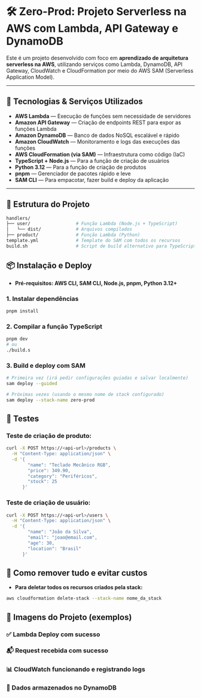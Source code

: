 # 🛠️ Zero-Prod: Projeto Serverless na AWS com Lambda, API Gateway e DynamoDB

Este é um projeto desenvolvido com foco em **aprendizado de arquitetura serverless na AWS**, utilizando serviços como Lambda, DynamoDB, API Gateway, CloudWatch e CloudFormation por meio do AWS SAM (Serverless Application Model).

---

## 🚀 Tecnologias & Serviços Utilizados

- **AWS Lambda** — Execução de funções sem necessidade de servidores
- **Amazon API Gateway** — Criação de endpoints REST para expor as funções Lambda
- **Amazon DynamoDB** — Banco de dados NoSQL escalável e rápido
- **Amazon CloudWatch** — Monitoramento e logs das execuções das funções
- **AWS CloudFormation (via SAM)** — Infraestrutura como código (IaC)
- **TypeScript + Node.js** — Para a função de criação de usuários
- **Python 3.12** — Para a função de criação de produtos
- **pnpm** — Gerenciador de pacotes rápido e leve
- **SAM CLI** — Para empacotar, fazer build e deploy da aplicação

---

## 📁 Estrutura do Projeto

```bash
handlers/
├── user/                 # Função Lambda (Node.js + TypeScript)
│   └── dist/             # Arquivos compilados
├── product/              # Função Lambda (Python)
template.yml              # Template do SAM com todos os recursos
build.sh                  # Script de build alternativo para TypeScript
```

## 📦 Instalação e Deploy

- **Pré-requisitos: AWS CLI, SAM CLI, Node.js, pnpm, Python 3.12+**

### 1. Instalar dependências

```bash
pnpm install
```

### 2. Compilar a função TypeScript

```bash
pnpm dev
# ou
./build.s
```

### 3. Build e deploy com SAM

```bash
# Primeira vez (irá pedir configurações guiadas e salvar localmente)
sam deploy --guided

# Próximas vezes (usando o mesmo nome de stack configurado)
sam deploy --stack-name zero-prod
```

## 🧪 Testes

### Teste de criação de produto:

```bash
curl -X POST https://<api-url>/products \
  -H "Content-Type: application/json" \
  -d '{
        "name": "Teclado Mecânico RGB",
        "price": 349.90,
        "category": "Periféricos",
        "stock": 25
      }'
```

### Teste de criação de usuário:

```bash
curl -X POST https://<api-url>/users \
  -H "Content-Type: application/json" \
  -d '{
        "name": "João da Silva",
        "email": "joao@email.com",
        "age": 30,
        "location": "Brasil"
      }'
```

## 🧹 Como remover tudo e evitar custos

- **Para deletar todos os recursos criados pela stack:**

```bash
aws cloudformation delete-stack --stack-name nome_da_stack
```

## 📸 Imagens do Projeto (exemplos)

### ✅ Lambda Deploy com sucesso

### 📬 Request recebida com sucesso

### 📊 CloudWatch funcionando e registrando logs

### 💾 Dados armazenados no DynamoDB